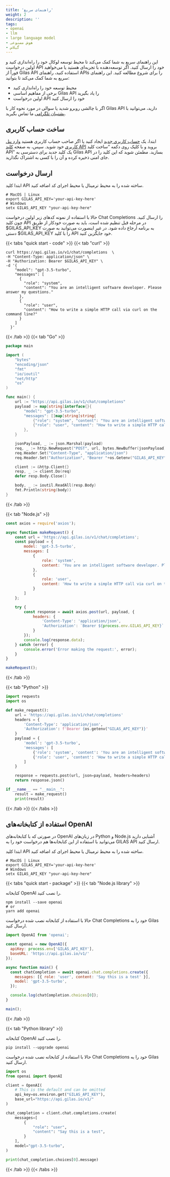 ```yaml
---
title: 'راهنمای سریع'
weight: 2
description: ''
tags:
- openai
- llm
- large language model
- هوش مصنوعی
- گیلاس
---
```


این راهنمای سریع به شما کمک می‌کند تا محیط توسعه لوکال خود را راه‌اندازی کنید و اولین درخواست API خود را ارسال کنید. اگر توسعه‌دهنده با تجربه‌ای هستید یا می‌خواهید فوراً از Gilas API استفاده کنید، راهنمای APIs را برای شروع مطالعه کنید. این راهنمای سریع به شما کمک می‌کند تا بتوانید:

- محیط توسعه خود را راه‌اندازی کنید
- برخی از مفاهیم اساسی Gilas API را یاد بگیرید
- اولین درخواست API خود را ارسال کنید

اگر با چالشی روبرو شدید یا سوالی در مورد نحوه کار با Gilas API دارید، می‌توانید با [پشتیبان تلگرامی](https://t.me/gilas_contact) ما تماس بگیرید.

## ساخت حساب کاربری

ابتدا، یک  [حساب کاربری جدید](https://dashboard.gilas.io) ایجاد کنید یا اگر صاحب حساب کاربری هستید [وارد پنل کاربری](https://dashboard.gilas.io) خود شوید. سپس، به صفحه [کلید API](https://dashboard.gilas.io/apiKey)  بروید و با کلیک روی دکمه “ساخت کلید API” یک کلید جدید برای دسترسی به Gilas API بسازید. مطمئن شوید که این کلید را در جای امنی ذخیره کرده و آن را با کسی به اشتراک نگذارید.

## ارسال درخواست

ابتدا کلید API ساخته شده را به محیط ترمینال یا محیط اجرای کد اضافه کنید.

```shell
# MacOS | Linux
export GILAS_API_KEY='your-api-key-here'
# Windows
setx GILAS_API_KEY "your-api-key-here"
```
حالا با استفاده از نمونه کدهای زیر اولین درخواست Chat Completions  را ارسال کنید. چون کلید API در مرحله قبل تنظیم شده است، باید به صورت خودکار از طریق $GILAS_API_KEY به برنامه ارجاع داده شود. در غیر اینصورت می‌توانید به صورت دستی $GILAS_API_KEY را با کلید API خود جایگزین کنید.


{{< tabs "quick start - code" >}}
{{< tab "curl" >}}

```shell
curl https://api.gilas.io/v1/chat/completions  \
-H "Content-Type: application/json" \
-H "Authorization: Bearer $GILAS_API_KEY" \
-d '{
    "model": "gpt-3.5-turbo",
    "messages": [
      {
        "role": "system",
        "content": "You are an intelligent software developer. Please answer my questions."
      },
      {
        "role": "user",
        "content": "How to write a simple HTTP call via curl on the command line?"
      }
    ]
  }'
```

{{< /tab >}}
{{< tab "Go" >}}


```go
package main

import (
	"bytes"
	"encoding/json"
	"fmt"
	"io/ioutil"
	"net/http"
	"os"
)

func main() {
	url := "https://api.gilas.io/v1/chat/completions"
	payload := map[string]interface{}{
		"model": "gpt-3.5-turbo",
		"messages": []map[string]string{
			{"role": "system", "content": "You are an intelligent software developer. Please answer my questions."},
			{"role": "user", "content": "How to write a simple HTTP call via curl on the command line?"},
		},
	}

	jsonPayload, _ := json.Marshal(payload)
	req, _ := http.NewRequest("POST", url, bytes.NewBuffer(jsonPayload))
	req.Header.Set("Content-Type", "application/json")
	req.Header.Set("Authorization", "Bearer "+os.Getenv("GILAS_API_KEY"))

	client := &http.Client{}
	resp, _ := client.Do(req)
	defer resp.Body.Close()

	body, _ := ioutil.ReadAll(resp.Body)
	fmt.Println(string(body))
}

```

{{< /tab >}}

{{< tab "Node.js" >}}

```js
const axios = require('axios');

async function makeRequest() {
    const url = 'https://api.gilas.io/v1/chat/completions';
    const payload = {
        model: 'gpt-3.5-turbo',
        messages: [
            {
                role: 'system',
                content: 'You are an intelligent software developer. Please answer my questions.'
            },
            {
                role: 'user',
                content: 'How to write a simple HTTP call via curl on the command line?'
            }
        ]
    };

    try {
        const response = await axios.post(url, payload, {
            headers: {
                'Content-Type': 'application/json',
                'Authorization': `Bearer ${process.env.GILAS_API_KEY}`
            }
        });
        console.log(response.data);
    } catch (error) {
        console.error('Error making the request:', error);
    }
}

makeRequest();
```
{{< /tab >}}

{{< tab "Python" >}}


```python
import requests
import os

def make_request():
    url = 'https://api.gilas.io/v1/chat/completions'
    headers = {
        'Content-Type': 'application/json',
        'Authorization': f'Bearer {os.getenv("GILAS_API_KEY")}'
    }
    payload = {
        'model': 'gpt-3.5-turbo',
        'messages': [
            {'role': 'system', 'content': 'You are an intelligent software developer. Please answer my questions.'},
            {'role': 'user', 'content': 'How to write a simple HTTP call via curl on the command line?'}
        ]
    }

    response = requests.post(url, json=payload, headers=headers)
    return response.json()

if __name__ == "__main__":
    result = make_request()
    print(result)

```
{{< /tab >}}
{{< /tabs >}}

## استفاده از کتابخانه‌های OpenAI

در صورتی که با کتابخانه‌های OpenAI در زبان‌های Python و Node.js  آشنایی دارید می‌توانید با استفاده از این کتابخانه‌ها هم درخواست خود را به ‌GILAS API ارسال کنید.

ابتدا کلید API ساخته شده را به محیط ترمینال یا محیط اجرای کد اضافه کنید.

```shell
# MacOS | Linux
export GILAS_API_KEY='your-api-key-here'
# Windows
setx GILAS_API_KEY "your-api-key-here"
```

{{< tabs "quick start - package" >}}
{{< tab "Node.js library" >}}

کتابخانه OpenAI را نصب کنید.

```shell
npm install --save openai
# or
yarn add openai

```

حالا با استفاده از کتابخانه نصب شده درخواست Chat Completions خود را به Gilas ارسال کنید.

```js
import OpenAI from 'openai';

const openai = new OpenAI({
  apiKey: process.env['GILAS_API_KEY'],
  baseURL: 'https://api.gilas.io/v1/'
});

async function main() {
  const chatCompletion = await openai.chat.completions.create({
    messages: [{ role: 'user', content: 'Say this is a test' }],
    model: 'gpt-3.5-turbo',
  });

  console.log(chatCompletion.choices[0]);
}

main();
```
{{< /tab >}}

{{< tab "Python library" >}}

کتابخانه OpenAI را نصب کنید.

```shell
pip install --upgrade openai

```

حالا با استفاده از کتابخانه نصب شده درخواست Chat Completions خود را به Gilas ارسال کنید.

```python
import os
from openai import OpenAI

client = OpenAI(
    # This is the default and can be omitted
    api_key=os.environ.get("GILAS_API_KEY"),
    base_url="https://api.gilas.io/v1/"
)

chat_completion = client.chat.completions.create(
    messages=[
        {
            "role": "user",
            "content": "Say this is a test",
        }
    ],
    model="gpt-3.5-turbo",
)

print(chat_completion.choices[0].message)
```
{{< /tab >}}
{{< /tabs >}}
